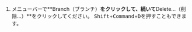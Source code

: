 1. メニューバーで**Branch（ブランチ）**をクリックして、続いて**Delete...（削除...）**をクリックしてください。 <kbd>Shift</kbd>+<kbd>Command</kbd>+<kbd>D</kbd>を押すこともできます。
